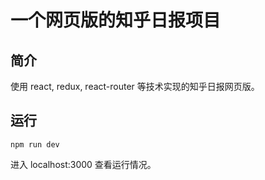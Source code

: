 # 一个网页版的知乎日报项目

## 简介

使用 react, redux, react-router 等技术实现的知乎日报网页版。

## 运行
    
    npm run dev

进入 localhost:3000 查看运行情况。


